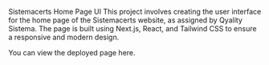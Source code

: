 Sistemacerts Home Page UI
This project involves creating the user interface for the home page of the Sistemacerts website, as assigned by Qyality Sistema. The page is built using Next.js, React, and Tailwind CSS to ensure a responsive and modern design.

You can view the deployed page here.
